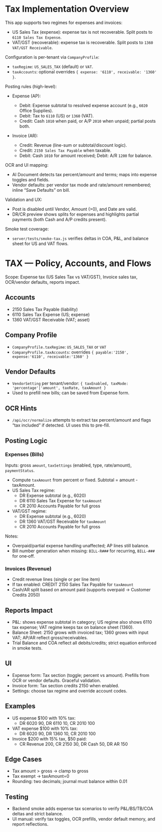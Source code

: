 # Tax Implementation Overview

This app supports two regimes for expenses and invoices:

- US Sales Tax (expense): expense tax is not recoverable. Split posts to `6110 Sales Tax Expense`.
- VAT/GST (recoverable): expense tax is recoverable. Split posts to `1360 VAT/GST Receivable`.

Configuration is per-tenant via `CompanyProfile`:

- `taxRegime`: `US_SALES_TAX` (default) or `VAT`.
- `taxAccounts`: optional overrides `{ expense: '6110', receivable: '1360' }`.

Posting rules (high-level):

- Expense (AP):
  - Debit: Expense subtotal to resolved expense account (e.g., `6020` Office Supplies).
  - Debit: Tax to `6110` (US) or `1360` (VAT).
  - Credit: Cash `1010` when paid, or A/P `2010` when unpaid; partial posts both.

- Invoice (AR):
  - Credit: Revenue (line-sum or subtotal/discount logic).
  - Credit: `2150 Sales Tax Payable` when taxable.
  - Debit: Cash `1010` for amount received; Debit: A/R `1200` for balance.

OCR and UI mapping:

- AI Document detects tax percent/amount and terms; maps into expense toggles and fields.
- Vendor defaults: per vendor tax mode and rate/amount remembered; inline “Save Defaults” on bill.

Validation and UX:

- Post is disabled until Vendor, Amount (>0), and Date are valid.
- DR/CR preview shows splits for expenses and highlights partial payments (both Cash and A/P credits present).

Smoke test coverage:

- `server/tests/smoke-tax.js` verifies deltas in COA, P&L, and balance sheet for US and VAT flows.

# TAX — Policy, Accounts, and Flows

Scope: Expense tax (US Sales Tax vs VAT/GST), Invoice sales tax, OCR/vendor defaults, reports impact.

## Accounts
- 2150 Sales Tax Payable (liability)
- 6110 Sales Tax Expense (US; expense)
- 1360 VAT/GST Receivable (VAT; asset)

## Company Profile
- `CompanyProfile.taxRegime`: `US_SALES_TAX` or `VAT`
- `CompanyProfile.taxAccounts`: overrides `{ payable:'2150', expense:'6110', receivable:'1360' }`

## Vendor Defaults
- `VendorSetting` per tenant/vendor: `{ taxEnabled, taxMode: 'percentage'|'amount', taxRate, taxAmount }`
- Used to prefill new bills; can be saved from Expense form.

## OCR Hints
- `/api/ocr/normalize` attempts to extract tax percent/amount and flags “tax included” if detected. UI uses this to pre-fill.

## Posting Logic

### Expenses (Bills)
Inputs: gross `amount`, `taxSettings` (enabled, type, rate/amount), `paymentStatus`.
- Compute `taxAmount` from percent or fixed. Subtotal = amount - taxAmount.
- US Sales Tax regime:
  - DR Expense subtotal (e.g., 6020)
  - DR 6110 Sales Tax Expense for `taxAmount`
  - CR 2010 Accounts Payable for full gross
- VAT/GST regime:
  - DR Expense subtotal (e.g., 6020)
  - DR 1360 VAT/GST Receivable for `taxAmount`
  - CR 2010 Accounts Payable for full gross

Notes:
- Overpaid/partial expense handling unaffected; AP lines still balance.
- Bill number generation when missing: `BILL-R###` for recurring, `BILL-###` for one‑off.

### Invoices (Revenue)
- Credit revenue lines (single or per line item)
- If tax enabled: CREDIT 2150 Sales Tax Payable for `taxAmount`
- Cash/AR split based on amount paid (supports overpaid → Customer Credits 2050)

## Reports Impact
- P&L: shows expense subtotal in category; US regime also shows 6110 tax expense; VAT regime keeps tax on balance sheet (1360).
- Balance Sheet: 2150 grows with invoiced tax; 1360 grows with input VAT; AP/AR reflect gross/receivables.
- Trial Balance and COA reflect all debits/credits; strict equation enforced in smoke tests.

## UI
- Expense form: Tax section (toggle; percent vs amount). Prefills from OCR or vendor defaults. Graceful validation.
- Invoice form: Tax section credits 2150 when enabled.
- Settings: choose tax regime and override account codes.

## Examples
- US expense $100 with 10% tax:
  - DR 6020 90, DR 6110 10, CR 2010 100
- VAT expense $100 with 10% tax:
  - DR 6020 90, DR 1360 10, CR 2010 100
- Invoice $200 with 15% tax, $50 paid:
  - CR Revenue 200, CR 2150 30, DR Cash 50, DR AR 150

## Edge Cases
- Tax amount > gross → clamp to gross
- Tax exempt → taxAmount=0
- Rounding: two decimals; journal must balance within 0.01

## Testing
- Backend smoke adds expense tax scenarios to verify P&L/BS/TB/COA deltas and strict balance.
- UI manual: verify tax toggles, OCR prefills, vendor default memory, and report reflections.
